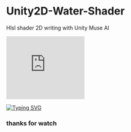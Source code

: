 # Unity2D-Water-Shader
Hlsl shader 2D writing with Unity Muse AI 

<iframe frameborder="0" src="https://itch.io/embed/2215996?bg_color=464646&amp;fg_color=bb0909&amp;link_color=655bfa&amp;border_color=ff4444" width="208" height="167"><a href="https://dclxviclan.itch.io/star-game">Star Game by #dclxviclan</a></iframe>
	<p><a href="https://git.io/typing-svg"><img src="https://readme-typing-svg.herokuapp.com?font=Fira+Code&pause=2000&width=335&lines=💀dclxviclan+first+game+🎮" alt="Typing SVG" /></a></p>
<h3> thanks for watch</h3>
